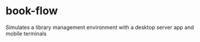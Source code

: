 # book-flow
 Simulates a library management environment with a desktop server app and mobile terminals
